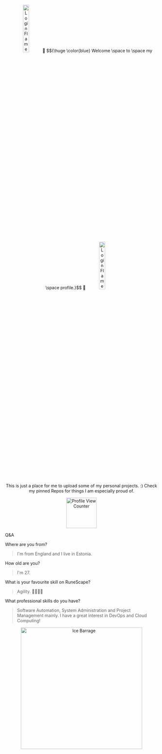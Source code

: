 
<p align="center">
 <img width="20%" src="https://github.com/user-attachments/assets/82720459-f487-457d-8e76-f6fe38cb1ec5" alt="Login Flame">
 🧊 $${\huge \color{blue}	Welcome \space to \space my \space profile.}$$ 🧊
 <img width="20%" src="https://github.com/user-attachments/assets/82720459-f487-457d-8e76-f6fe38cb1ec5" alt="Login Flame">
</p>
 


<p align="center">
 This is just a place for me to upload some of my personal projects. :)
 Check my pinned Repos for things I am especially proud of.
</p>
<p align="center">
 <img width="100" src="https://komarev.com/ghpvc/?username=IceBarraged" alt="Profile View Counter">
</p>

Q&A

 Where are you from?
 
 > I'm from England and I live in Estonia.
 
 How old are you?
 
 > I'm 27.
 
 What is your favourite skill on RuneScape?
 
 > Agility. 🏃‍♂️💨💨
 
 What professional skills do you have?
 
 > Software Automation, System Administration and Project Management mainly. I have a great interest in DevOps and Cloud Computing!

<p align="center">
 <img width="400" src="https://github.com/user-attachments/assets/cd94760e-ecab-4a8e-a4ac-d7931b862da3" alt="Ice Barrage">
</p>
